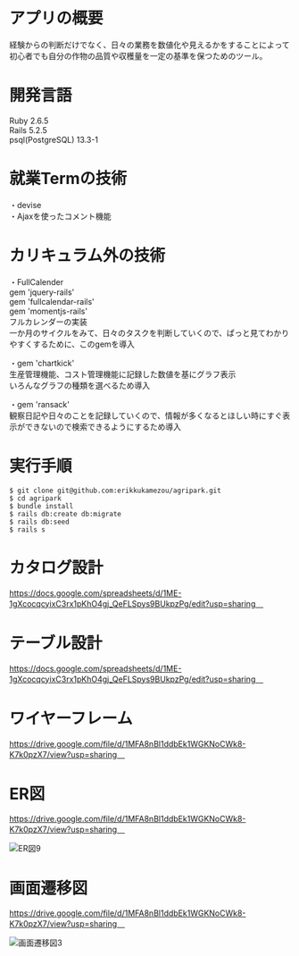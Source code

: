 # アプリの概要 <br>
経験からの判断だけでなく、日々の業務を数値化や見えるかをすることによって
初心者でも自分の作物の品質や収穫量を一定の基準を保つためのツール。


# 開発言語 <br>
Ruby 2.6.5 <br>
Rails 5.2.5 <br>
psql(PostgreSQL) 13.3-1 <br>

# 就業Termの技術 <br>
・devise <br>
・Ajaxを使ったコメント機能 <br>

# カリキュラム外の技術 <br>
・FullCalender <br>
gem 'jquery-rails' <br>
gem 'fullcalendar-rails' <br>
gem 'momentjs-rails' <br>
フルカレンダーの実装 <br>
一か月のサイクルをみて、日々のタスクを判断していくので、ぱっと見てわかりやすくするために、このgemを導入 <br>

・gem 'chartkick' <br>
生産管理機能、コスト管理機能に記録した数値を基にグラフ表示 <br>
いろんなグラフの種類を選べるため導入 <br>

・gem 'ransack' <br>
観察日記や日々のことを記録していくので、情報が多くなるとほしい時にすぐ表示ができないので検索できるようにするため導入 <br>


# 実行手順
```
$ git clone git@github.com:erikkukamezou/agripark.git
$ cd agripark
$ bundle install
$ rails db:create db:migrate
$ rails db:seed
$ rails s
```

# カタログ設計　<br>
https://docs.google.com/spreadsheets/d/1ME-1gXcocqcyixC3rx1pKhO4gj_QeFLSpys9BUkpzPg/edit?usp=sharing　<br>


# テーブル設計　<br>
https://docs.google.com/spreadsheets/d/1ME-1gXcocqcyixC3rx1pKhO4gj_QeFLSpys9BUkpzPg/edit?usp=sharing　<br>


# ワイヤーフレーム　<br>
https://drive.google.com/file/d/1MFA8nBl1ddbEk1WGKNoCWk8-K7k0pzX7/view?usp=sharing　<br>


# ER図　<br>
https://drive.google.com/file/d/1MFA8nBl1ddbEk1WGKNoCWk8-K7k0pzX7/view?usp=sharing　<br>

![ER図9](https://user-images.githubusercontent.com/80878956/129139590-df44f1c5-03a0-448e-aefa-6f7191eafb96.png) <br>


# 画面遷移図　<br>
https://drive.google.com/file/d/1MFA8nBl1ddbEk1WGKNoCWk8-K7k0pzX7/view?usp=sharing　<br>

![画面遷移図3](https://user-images.githubusercontent.com/80878956/128869605-fd86b613-90a1-4af0-a2dc-cf8faceddcb5.png) <br>
